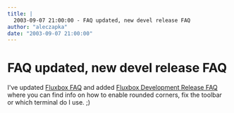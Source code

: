 ```yaml
---
title: |
  2003-09-07 21:00:00 - FAQ updated, new devel release FAQ
author: "aleczapka"
date: "2003-09-07 21:00:00"
---
```


# FAQ updated, new devel release FAQ

I've updated <a href="/docs/en/faq.php">Fluxbox FAQ</a> and added <A href="/docs/en/faq-dev.php">Fluxbox Development Release FAQ</a> where you can find info on how to enable rounded corners, fix the toolbar or which terminal do I use. ;)




